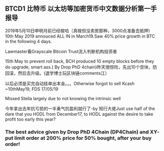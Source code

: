 ## BTCD1 比特币 以太坊等加密货币中文数据分析第一手报导

2019年5月10日申明月前已经梭哈（真梭但没卖房那种，3000点准备去抵押）
10th May 2019 annouced ALL IN in March19.Saw 40% price growth in BTC in the following 4 days.

Lawmaster看Grayscale Bitcoin Trust流入判断机构投资者

15th May to prevent roll back, BCH produced 10 empty blocks before they do upgrade, smart ass.( By Drop PhD 4chain)昨天很惊险，先出10个空块，防回滚，然后去升级。(退学博士玩区块链comments江）

以后必须是买完自动挂单出本金。。。Otherwise forgot to sell Kcash ~10thMay19, FDS 17/05/19

Missed Stella largely due to  not knowing the intrinsic well


今年拿出去年抗亏损的一半勇气抗盈利就行了-by 知行大佬Just use half of the dare that you HODL from December17, to HODL against the desire to take profit too early this year?
### The best advice given by Drop PhD 4Chain (DP4Chain) and XY- put limit order at 200% price for 50% bought, after your buy order!
